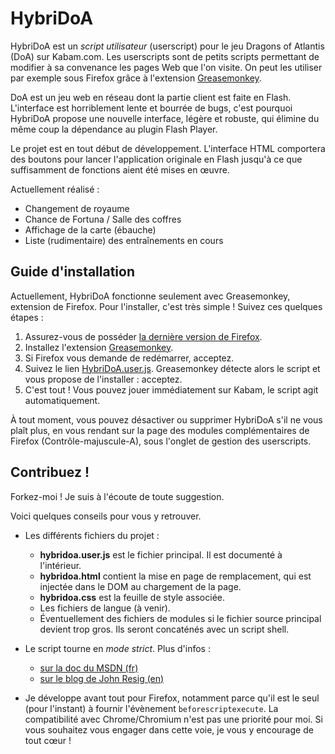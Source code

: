 HybriDoA
========

HybriDoA est un *script utilisateur* (userscript) pour le jeu Dragons of Atlantis (DoA) sur Kabam.com.
Les userscripts sont de petits scripts permettant de modifier à sa convenance les pages
Web que l'on visite. On peut les utiliser par exemple sous Firefox grâce à l'extension
[Greasemonkey](https://addons.mozilla.org/fr/firefox/addon/greasemonkey/).

DoA est un jeu web en réseau dont la partie client est faite en Flash.
L'interface est horriblement lente et bourrée de bugs, c'est pourquoi
HybriDoA propose une nouvelle interface, légère et robuste, qui élimine
du même coup la dépendance au plugin Flash Player.

Le projet est en tout début de développement. L'interface HTML
comportera des boutons pour lancer l'application originale en Flash
jusqu'à ce que suffisamment de fonctions aient été mises en œuvre.

Actuellement réalisé :

- Changement de royaume
- Chance de Fortuna / Salle des coffres
- Affichage de la carte (ébauche)
- Liste (rudimentaire) des entraînements en cours


Guide d'installation
--------------------

Actuellement, HybriDoA fonctionne seulement avec Greasemonkey, extension de Firefox.
Pour l'installer, c'est très simple&nbsp;! Suivez ces quelques étapes&nbsp;:

1. Assurez-vous de posséder [la dernière version de Firefox](https://www.mozilla.org/fr/firefox/fx/).
2. Installez l'extension [Greasemonkey](https://addons.mozilla.org/fr/firefox/addon/greasemonkey/).
3. Si Firefox vous demande de redémarrer, acceptez.
4. Suivez le lien [HybriDoA.user.js](https://raw.github.com/Watilin/HybriDoA/master/HybriDoA.user.js).
    Greasemonkey détecte alors le script et vous propose de l'installer&nbsp;: acceptez.
5. C'est tout&nbsp;! Vous pouvez jouer immédiatement sur Kabam, le script agit automatiquement.


À tout moment, vous pouvez désactiver ou supprimer HybriDoA s'il ne vous plaît plus, en vous rendant sur la page
des modules complémentaires de Firefox (Contrôle-majuscule-A), sous l'onglet de gestion des userscripts.


Contribuez !
------------

Forkez-moi ! Je suis à l'écoute de toute suggestion.

Voici quelques conseils pour vous y retrouver.

- Les différents fichiers du projet :
    * **hybridoa.user.js** est le fichier principal. Il est documenté à
      l'intérieur.
    * **hybridoa.html** contient la mise en page de remplacement, qui
      est injectée dans le DOM au chargement de la page.
    * **hybridoa.css** est la feuille de style associée.
    * Les fichiers de langue (à venir).
    * Éventuellement des fichiers de modules si le fichier source
      principal devient trop gros. Ils seront concaténés avec un script
      shell.

- Le script tourne en *mode strict*. Plus d'infos :
   * [sur la doc du MSDN (fr)](http://msdn.microsoft.com/fr-fr/library/ie/br230269%28v=vs.94%29.aspx)
   * [sur le blog de John Resig (en)](http://ejohn.org/blog/ecmascript-5-strict-mode-json-and-more/)

- Je développe avant tout pour Firefox, notamment parce qu'il est le seul (pour l'instant) à fournir l'évènement `beforescriptexecute`. La compatibilité avec Chrome/Chromium n'est pas une priorité pour moi. Si vous souhaitez vous engager dans cette voie, je vous y encourage de tout cœur !

